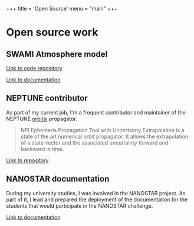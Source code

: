 +++
title = 'Open Source'
menu = "main"
+++

# Open source work

## SWAMI Atmosphere model

[Link to code repository](https://github.com/swami-h2020-eu/mcm)

[Link to documentation](https://github.com/swami-h2020-eu/mcm)

## NEPTUNE contributor

As part of my current job, I'm a frequent contributor and maintainer of the NEPTUNE [orbital](https://en.wikipedia.org/wiki/Orbital_state_vectors) propagator.

> NPI Ephemeris Propagation Tool with Uncertainty Extrapolation is a state of the art numerical orbit propagator. It allows the extrapolation of a state vector and the associated uncertainty forward and backward in time.

[Link to repository](https://github.com/Space-Systems/neptune)

## NANOSTAR documentation

During my university studies, I was involved in the NANOSTAR project.
As part of it, I lead and prepared the deployment of the documentation for the students that would participate in the NANOSTAR challenge.

[Link to documentation](https://nanostar-project.gitlab.io/)